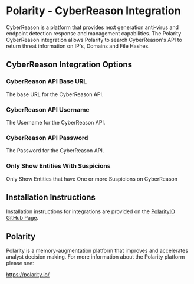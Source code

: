 # Polarity - CyberReason Integration

CyberReason is a platform that provides next generation anti-virus and endpoint detection response and management capabilities.
The Polarity CyberReason integration allows Polarity to search CyberReason's API to return threat information on IP's, Domains and File Hashes.

## CyberReason Integration Options

### CyberReason API Base URL
The base URL for the CyberReason API.

### CyberReason API Username
The Username for the CyberReason API.

### CyberReason API Password
The Password for the CyberReason API.

### Only Show Entities With Suspicions
Only Show Entities that have One or more Suspicions on CyberReason

## Installation Instructions

Installation instructions for integrations are provided on the [PolarityIO GitHub Page](https://polarityio.github.io/).

## Polarity

Polarity is a memory-augmentation platform that improves and accelerates analyst decision making.  For more information about the Polarity platform please see:

https://polarity.io/
